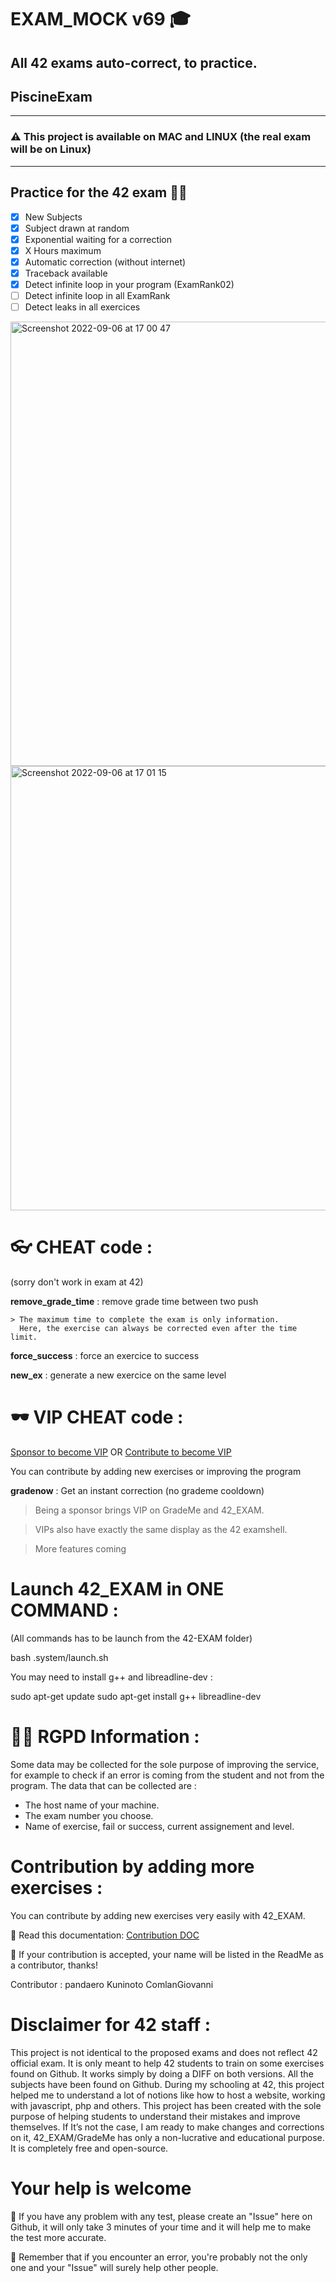 
# EXAM_MOCK v69 🎓

## All 42 exams auto-correct, to practice.

## PiscineExam
---

### ⚠️ This project is available on MAC and LINUX (the real exam will be on Linux)

---

## Practice for the 42 exam 🏊‍♂️

- [X] New Subjects 
- [X] Subject drawn at random
- [X] Exponential waiting for a correction
- [X] X Hours maximum
- [X] Automatic correction (without internet)
- [X] Traceback available
- [X] Detect infinite loop in your program (ExamRank02)
- [ ] Detect infinite loop in all ExamRank
- [ ] Detect leaks in all exercices

<img width="711" alt="Screenshot 2022-09-06 at 17 00 47" src="https://user-images.githubusercontent.com/55356071/188669367-504411a5-5c62-4848-932e-405c9ee05a45.png">

<img width="711" alt="Screenshot 2022-09-06 at 17 01 15" src="https://user-images.githubusercontent.com/55356071/188669418-04f8bb1b-9cc2-4c07-9d07-5e9c570283b4.png">

# 👓 CHEAT code :

 (sorry don't work in exam at 42)

   **remove_grade_time** : remove grade time between two push

    > The maximum time to complete the exam is only information.
      Here, the exercise can always be corrected even after the time limit.

   **force_success** : force an exercice to success

   **new_ex** : generate a new exercice on the same level

# 🕶 VIP CHEAT code :

 [Sponsor to become VIP](https://github.com/sponsors/JCluzet)
 OR
 [Contribute to become VIP](CONTRIBUTING.md)

 You can contribute by adding new exercises or improving the program

   **gradenow** : Get an instant correction (no grademe cooldown)

> Being a sponsor brings VIP on GradeMe and 42_EXAM.

> VIPs also have exactly the same display as the 42 examshell.

> More features coming

# Launch 42_EXAM in ONE COMMAND :

(All commands has to be launch from the 42-EXAM folder)

 bash .system/launch.sh

You may need to install g++ and libreadline-dev :

sudo apt-get update
sudo apt-get install g++ libreadline-dev

# 👮‍♀️ RGPD Information :

 Some data may be collected for the sole purpose of improving the service, for example to check if an error is coming from the student and not from the program.
The data that can be collected are :

- The host name of your machine.
- The exam number you choose.
- Name of exercise, fail or success, current assignement and level.

# Contribution by adding more exercises :

You can contribute by adding new exercises very easily with 42_EXAM.

📄 Read this documentation: [Contribution DOC](CONTRIBUTING.md)

🥳 If your contribution is accepted, your name will be listed in the ReadMe as a contributor, thanks!

Contributor : pandaero
              Kuninoto
              ComlanGiovanni

# Disclaimer for 42 staff :

This project is not identical to the proposed exams and does not reflect 42 official exam.
It is only meant to help 42 students to train on some exercises found on Github.
It works simply by doing a DIFF on both versions.
All the subjects have been found on Github. During my schooling at 42, this project helped me to understand a lot of notions like how to host a website, working with javascript, php and others.
This project has been created with the sole purpose of helping students to understand their mistakes and improve themselves.
If It’s not the case, I am ready to make changes and corrections on it, 42_EXAM/GradeMe has only a non-lucrative and educational purpose. It is completely free and open-source.

# Your help is welcome

👋 If you have any problem with any test, please create an "Issue" here on Github, it will only take 3 minutes of your time and it will help me to make the test more accurate.

📌 Remember that if you encounter an error, you're probably not the only one and your "Issue" will surely help other people.
